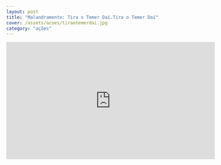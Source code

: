 ```yaml
---
layout: post
title: "Malandramente: Tira o Temer Daí.Tira o Temer Daí"
cover: /assets/acoes/tiraotemerdai.jpg
category: "ações"
---
```

<div class="video-wrapper video-wrapper-16x9">
    <iframe width="560" height="315" src="https://www.youtube.com/embed/JRkQwZFhjL4" frameborder="0" allowfullscreen></iframe>
    </div>
